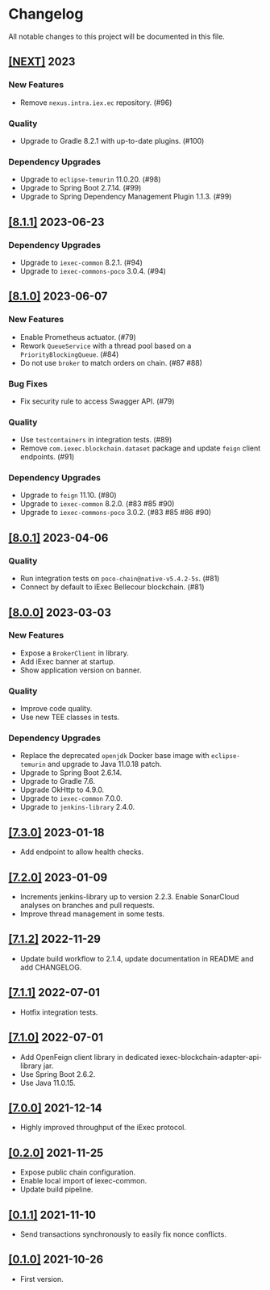 # Changelog

All notable changes to this project will be documented in this file.

## [[NEXT]](https://github.com/iExecBlockchainComputing/iexec-blockchain-adapter-api/releases/tag/vNEXT) 2023

### New Features
- Remove `nexus.intra.iex.ec` repository. (#96)
### Quality
- Upgrade to Gradle 8.2.1 with up-to-date plugins. (#100)
### Dependency Upgrades
- Upgrade to `eclipse-temurin` 11.0.20. (#98)
- Upgrade to Spring Boot 2.7.14. (#99)
- Upgrade to Spring Dependency Management Plugin 1.1.3. (#99)

## [[8.1.1]](https://github.com/iExecBlockchainComputing/iexec-blockchain-adapter-api/releases/tag/v8.1.1) 2023-06-23

### Dependency Upgrades
- Upgrade to `iexec-common` 8.2.1. (#94)
- Upgrade to `iexec-commons-poco` 3.0.4. (#94)

## [[8.1.0]](https://github.com/iExecBlockchainComputing/iexec-blockchain-adapter-api/releases/tag/v8.1.0) 2023-06-07

### New Features
- Enable Prometheus actuator. (#79)
- Rework `QueueService` with a thread pool based on a `PriorityBlockingQueue`. (#84)
- Do not use `broker` to match orders on chain. (#87 #88)
### Bug Fixes
- Fix security rule to access Swagger API. (#79)
### Quality
- Use `testcontainers` in integration tests. (#89)
- Remove `com.iexec.blockchain.dataset` package and update `feign` client endpoints. (#91)
### Dependency Upgrades
- Upgrade to `feign` 11.10. (#80)
- Upgrade to `iexec-common` 8.2.0. (#83 #85 #90)
- Upgrade to `iexec-commons-poco` 3.0.2. (#83 #85 #86 #90)

## [[8.0.1]](https://github.com/iExecBlockchainComputing/iexec-blockchain-adapter-api/releases/tag/v8.0.1) 2023-04-06

### Quality
* Run integration tests on `poco-chain@native-v5.4.2-5s`. (#81)
* Connect by default to iExec Bellecour blockchain. (#81)

## [[8.0.0]](https://github.com/iExecBlockchainComputing/iexec-blockchain-adapter-api/releases/tag/v8.0.0) 2023-03-03

### New Features
* Expose a `BrokerClient` in library.
* Add iExec banner at startup.
* Show application version on banner.
### Quality
* Improve code quality.
* Use new TEE classes in tests.
### Dependency Upgrades
* Replace the deprecated `openjdk` Docker base image with `eclipse-temurin` and upgrade to Java 11.0.18 patch.
* Upgrade to Spring Boot 2.6.14.
* Upgrade to Gradle 7.6.
* Upgrade OkHttp to 4.9.0.
* Upgrade to `iexec-common` 7.0.0.
* Upgrade to `jenkins-library` 2.4.0.

## [[7.3.0]](https://github.com/iExecBlockchainComputing/iexec-blockchain-adapter-api/releases/tag/v7.3.0) 2023-01-18

* Add endpoint to allow health checks.

## [[7.2.0]](https://github.com/iExecBlockchainComputing/iexec-blockchain-adapter-api/releases/tag/v7.2.0) 2023-01-09

* Increments jenkins-library up to version 2.2.3. Enable SonarCloud analyses on branches and pull requests.
* Improve thread management in some tests.

## [[7.1.2]](https://github.com/iExecBlockchainComputing/iexec-blockchain-adapter-api/releases/tag/v7.1.2) 2022-11-29

* Update build workflow to 2.1.4, update documentation in README and add CHANGELOG.

## [[7.1.1]](https://github.com/iExecBlockchainComputing/iexec-blockchain-adapter-api/releases/tag/v7.1.1) 2022-07-01

* Hotfix integration tests.

## [[7.1.0]](https://github.com/iExecBlockchainComputing/iexec-blockchain-adapter-api/releases/tag/v7.1.0) 2022-07-01 

* Add OpenFeign client library in dedicated iexec-blockchain-adapter-api-library jar.
* Use Spring Boot 2.6.2.
* Use Java 11.0.15.

## [[7.0.0]](https://github.com/iExecBlockchainComputing/iexec-blockchain-adapter-api/releases/tag/v7.0.0) 2021-12-14

* Highly improved throughput of the iExec protocol.

## [[0.2.0]](https://github.com/iExecBlockchainComputing/iexec-blockchain-adapter-api/releases/tag/v0.2.0) 2021-11-25

* Expose public chain configuration.
* Enable local import of iexec-common.
* Update build pipeline.

## [[0.1.1]](https://github.com/iExecBlockchainComputing/iexec-blockchain-adapter-api/releases/tag/0.1.1) 2021-11-10

* Send transactions synchronously to easily fix nonce conflicts.

## [[0.1.0]](https://github.com/iExecBlockchainComputing/iexec-blockchain-adapter-api/releases/tag/0.1.0) 2021-10-26

* First version.
